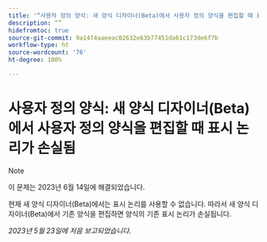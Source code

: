 ```yaml
---
title: '“사용자 정의 양식: 새 양식 디자이너(Beta)에서 사용자 정의 양식을 편집할 때 표시 논리가 손실됨”'
description: “”
hidefromtoc: true
source-git-commit: 9a14f4aaeeac02632e63b77451da61c173de6f7b
workflow-type: ht
source-wordcount: '76'
ht-degree: 100%

---
```



# 사용자 정의 양식: 새 양식 디자이너(Beta)에서 사용자 정의 양식을 편집할 때 표시 논리가 손실됨

>[!NOTE]
>
>이 문제는 2023년 6월 14일에 해결되었습니다.

현재 새 양식 디자이너(Beta)에서는 표시 논리를 사용할 수 없습니다. 따라서 새 양식 디자이너(Beta)에서 기존 양식을 편집하면 양식의 기존 표시 논리가 손실됩니다.

_2023년 5월 23일에 처음 보고되었습니다._


